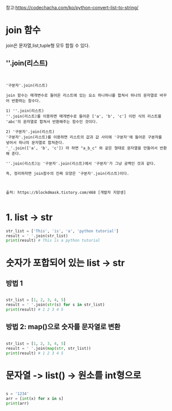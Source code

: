 참고:https://codechacha.com/ko/python-convert-list-to-string/

# join 함수
join은 문자열,list,tuple형 모두 합칠 수 있다.
## ''.join(리스트)
```


'구분자'.join(리스트)

join 함수는 매개변수로 들어온 리스트에 있는 요소 하나하나를 합쳐서 하나의 문자열로 바꾸어 반환하는 함수다.

1) ''.join(리스트)
''.join(리스트)를 이용하면 매개변수로 들어온 ['a', 'b', 'c'] 이런 식의 리스트를 'abc'의 문자열로 합쳐서 반환해주는 함수인 것이다.

2) '구분자'.join(리스트)
'구분자'.join(리스트)를 이용하면 리스트의 값과 값 사이에 '구분자'에 들어온 구분자를 넣어서 하나의 문자열로 합쳐준다.
'_'.join(['a', 'b', 'c']) 라 하면 "a_b_c" 와 같은 형태로 문자열을 만들어서 반환해 준다.

''.join(리스트)는 '구분자'.join(리스트)에서 '구분자'가 그냥 공백인 것과 같다.

즉, 정리하자면 join함수의 진짜 모양은 '구분자'.join(리스트)이다.



출처: https://blockdmask.tistory.com/468 [개발자 지망생]


```

# 1. list -> str
``` python
str_list = ['This', 'is', 'a', 'python tutorial']
result = ' '.join(str_list)
print(result) # This is a python tutorial

```
# 숫자가 포합되어 있는 list -> str

## 방법 1
``` python

str_list = [1, 2, 3, 4, 5]
result = ' '.join(str(s) for s in str_list)
print(result) # 1 2 3 4 5

```

## 방법 2: map()으로 숫자를 문자열로 변환

``` python

str_list = [1, 2, 3, 4, 5]
result = ' '.join(map(str, str_list))
print(result) # 1 2 3 4 5

```


# 문자열 -> list() -> 원소를 int형으로
``` python

s = '1234'
arr = [int(x) for x in s]
print(arr)
```
